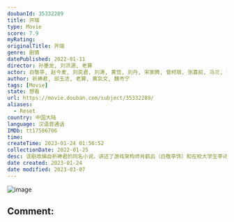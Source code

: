 ```yaml
---
doubanId: 35332289
title: 开端
type: Movie
score: 7.9
myRating: 
originalTitle: 开端
genre: 剧情
datePublished: 2022-01-11
director: 孙墨龙, 刘洪源, 老算
actor: 白敬亭, 赵今麦, 刘奕君, 刘涛, 黄觉, 刘丹, 宋家腾, 曾柯琅, 张喜前, 马兰, 焦鹏, 卜宇鑫, 李感, 范帅琦, 鞠帛展, 余沛杉, 张龄心, 白宇帆, 尤靖茹, 陈牧扬, 任帅, 吴其江, 高海鹏, 李克伟, 赵千紫, 马波, 刘冠霖, 魏伟, 李斌, 王宏, 钱漪, 陈卫, 吴珏瑾, 陈小妹, 沐桐, 乔牧, 王汀, 许薇, 亦明, 李金江, 张浩, 陈镜依, 王沛禄, 张靖岚, 刘祉驿, 于京田, 丁文博, 龙斌, 陆星, 王志鹏, 柳欣言, 孙惟嵩, 程小刚, 张迪扉, 尹腾喆, 霍雨佳, 林子琛, 程世宇, 王思钦, 郭增友, 杨子平, 熊巍, 杨毅春, 彭亚辉, 阮样华
author: 祈祷君, 邱玉洁, 老算, 黄凯文, 魏市宁
tags: [Movie]
state: 想看
url: https://movie.douban.com/subject/35332289/
aliases:
  - Reset
country: 中国大陆
language: 汉语普通话
IMDb: tt17506706
time: 
createTime: 2023-01-24 01:56:52
collectionDate: 2022-01-25
desc: 该剧改编自祈祷君的同名小说，讲述了游戏架构师肖鹤云（白敬亭饰）和在校大学生李诗情（赵今麦饰）在遭遇公交车爆炸后“死而复生”，于公交车出事的时间段内不断经历时间循环，从下车自救到打破隔阂并肩作战，努...
date created: 2023-01-24
date modified: 2023-03-07
---
```


![image](p2843045720.jpg)

Comment:
---
